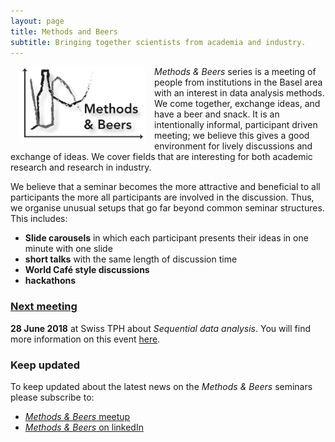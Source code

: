 ```yaml
---
layout: page
title: Methods and Beers
subtitle: Bringing together scientists from academia and industry.
---
```


<img align="left" src="/img/MBlogo.jpg" style="width: 200px;" hspace="15px"/> _Methods & Beers_ series is a meeting of people from institutions in the Basel area with an interest in data analysis methods. We come together, exchange ideas, and have a beer and snack. It is an intentionally informal, participant driven meeting; we believe this gives a good environment for lively discussions and exchange of ideas.
We cover fields that are interesting for both academic research and research in industry.

We believe that a seminar becomes the more attractive and beneficial to all participants the more all participants are involved in the discussion. Thus, we organise unusual setups that go far beyond common seminar structures. This includes:
 - __Slide carousels__ in which each participant presents their ideas in one minute with one slide
 - **short talks** with the same length of discussion time
 - **World Café style discussions**
 - **hackathons**



### [Next meeting][link future]

**28 June 2018** at Swiss TPH about _Sequential data analysis_. You will find more information on this event [here][link future].

### Keep updated
To keep updated about the latest news on the _Methods & Beers_ seminars please subscribe to:
 - [_Methods & Beers_ meetup][link MBmeetup]
 - [_Methods & Beers_ on linkedIn][link MBlinkedIn]


[link future]: /seminar/futureevents
[link MBmeetup]: https://www.meetup.com/Basel-Computational-Methods-for-Research-Community-BCMRC/
[link MBlinkedIn]: https://www.linkedin.com/groups/8609764
